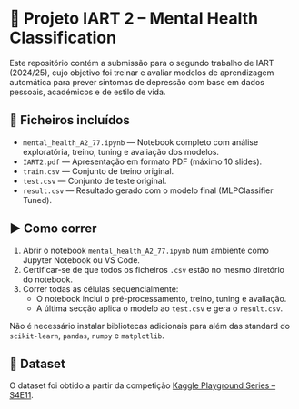 # 📘 Projeto IART 2 – Mental Health Classification

Este repositório contém a submissão para o segundo trabalho de IART (2024/25), cujo objetivo foi treinar e avaliar modelos de aprendizagem automática para prever sintomas de depressão com base em dados pessoais, académicos e de estilo de vida.

## 📂 Ficheiros incluídos

- `mental_health_A2_77.ipynb` — Notebook completo com análise exploratória, treino, tuning e avaliação dos modelos.
- `IART2.pdf` — Apresentação em formato PDF (máximo 10 slides).
- `train.csv` — Conjunto de treino original.
- `test.csv` — Conjunto de teste original.
- `result.csv` — Resultado gerado com o modelo final (MLPClassifier Tuned).

## ▶️ Como correr

1. Abrir o notebook `mental_health_A2_77.ipynb` num ambiente como Jupyter Notebook ou VS Code.
2. Certificar-se de que todos os ficheiros `.csv` estão no mesmo diretório do notebook.
3. Correr todas as células sequencialmente:
   - O notebook inclui o pré-processamento, treino, tuning e avaliação.
   - A última secção aplica o modelo ao `test.csv` e gera o `result.csv`.

Não é necessário instalar bibliotecas adicionais para além das standard do `scikit-learn`, `pandas`, `numpy` e `matplotlib`.

## 🔗 Dataset

O dataset foi obtido a partir da competição [Kaggle Playground Series – S4E11](https://www.kaggle.com/competitions/playground-series-s4e11).


